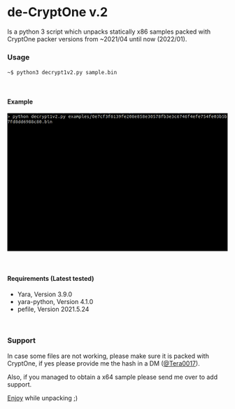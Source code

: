 de-CryptOne v.2
==============

Is a python 3 script which unpacks statically x86 samples packed with CryptOne packer versions from ~2021/04 until now (2022/01).

### Usage

```
~$ python3 decrypt1v2.py sample.bin
```

&nbsp;
#### Example

![](images/x86.gif)

&nbsp;
#### Requirements (Latest tested)

* Yara, Version 3.9.0
* yara-python, Version 4.1.0
* pefile, Version 2021.5.24

&nbsp;
### Support

In case some files are not working, please make sure it is packed with CryptOne, if yes please provide me the hash in a DM ([@Tera0017](https://twitter.com/tera0017)). 

Also, if you managed to obtain a x64 sample please send me over to add support.

[Enjoy](https://www.youtube.com/watch?v=5I3fI_Ezk5I) while unpacking ;)
